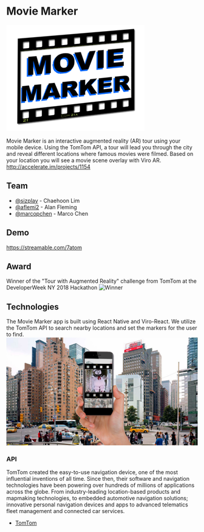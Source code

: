 # Movie Marker
![Logo](MovieMarkerLogo.png)

Movie Marker is an interactive augmented reality (AR) tour using your mobile device. Using the TomTom API, a tour will lead you through the city and reveal different locations where famous movies were filmed. Based on your location you will see a movie scene overlay with Viro AR. http://accelerate.im/projects/1154

## Team

- [@sizplay](https://github.com/sizplay) - Chaehoon Lim
- [@aflemi2](http://www.github.com/aflemi2) - Alan Fleming
- [@marcopchen](http://www.github.com/marcopchen) - Marco Chen

## Demo
https://streamable.com/7atom

## Award
Winner of the "Tour with Augmented Reality" challenge from TomTom at the DeveloperWeek NY 2018 Hackathon
![Winner](https://i.imgur.com/QO8wyp0.jpg "Winner")

## Technologies

The Movie Marker app is built using React Native and Viro-React. We utilize the TomTom API to search nearby locations and set the markers for the user to find.
![Screenshot](screenshot.jpg)

### API

TomTom created the easy-to-use navigation device, one of the most influential inventions of all time. Since then, their software and navigation technologies have been powering over hundreds of millions of applications across the globe. From industry-leading location-based products and mapmaking technologies, to embedded automotive navigation solutions; innovative personal navigation devices and apps to advanced telematics fleet management and connected car services.
- [TomTom](https://developer.tomtom.com/)
